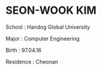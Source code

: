 SEON-WOOK KIM
============
School : Handog Global University

Major : Computer Engineering

Birth : 97.04.16

Residence : Cheonan
